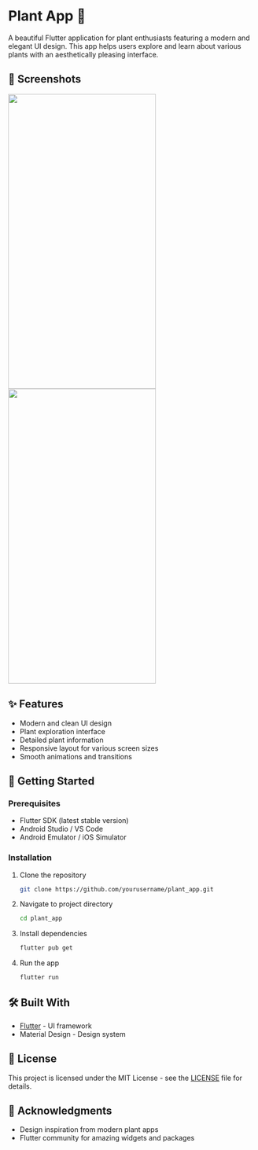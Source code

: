 # Plant App 🌿

A beautiful Flutter application for plant enthusiasts featuring a modern and elegant UI design. This app helps users explore and learn about various plants with an aesthetically pleasing interface.

## 📱 Screenshots

<img src="https://user-images.githubusercontent.com/92157668/192313732-c5b19c42-8bd9-4e85-b3f7-39e02015cb09.jpg" width="300" height="600"> <img src="https://user-images.githubusercontent.com/92157668/192313851-1de9bcac-d168-4d8c-8422-9873204f3cf6.jpg" width="300" height="600">

## ✨ Features

- Modern and clean UI design
- Plant exploration interface
- Detailed plant information
- Responsive layout for various screen sizes
- Smooth animations and transitions

## 🚀 Getting Started

### Prerequisites

- Flutter SDK (latest stable version)
- Android Studio / VS Code
- Android Emulator / iOS Simulator

### Installation

1. Clone the repository
   ```bash
   git clone https://github.com/yourusername/plant_app.git
   ```

2. Navigate to project directory
   ```bash
   cd plant_app
   ```

3. Install dependencies
   ```bash
   flutter pub get
   ```

4. Run the app
   ```bash
   flutter run
   ```

## 🛠️ Built With

- [Flutter](https://flutter.dev/) - UI framework
- Material Design - Design system

## 📝 License

This project is licensed under the MIT License - see the [LICENSE](LICENSE) file for details.

## 🙏 Acknowledgments

- Design inspiration from modern plant apps
- Flutter community for amazing widgets and packages
